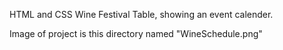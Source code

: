 HTML and CSS Wine Festival Table, showing an event calender.

Image of project is this directory named "WineSchedule.png"
